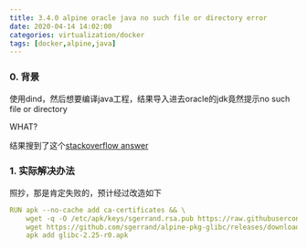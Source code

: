 ```yaml
---
title: 3.4.0 alpine oracle java no such file or directory error
date: 2020-04-14 14:02:00
categories: virtualization/docker
tags: [docker,alpine,java]
---
```


### 0. 背景
使用dind，然后想要编译java工程，结果导入进去oracle的jdk竟然提示no such file or directory

WHAT?

结果搜到了这个[stackoverflow answer](https://stackoverflow.com/questions/45147371/docker-alpine-oracle-java-cannot-find-java/45147882)

### 1. 实际解决办法
照抄，那是肯定失败的，预计经过改造如下
``` yaml
RUN apk --no-cache add ca-certificates && \
    wget -q -O /etc/apk/keys/sgerrand.rsa.pub https://raw.githubusercontent.com/sgerrand/alpine-pkg-node-bower/master/sgerrand.rsa.pub && \
    wget https://github.com/sgerrand/alpine-pkg-glibc/releases/download/2.25-r0/glibc-2.25-r0.apk && \
    apk add glibc-2.25-r0.apk
```
